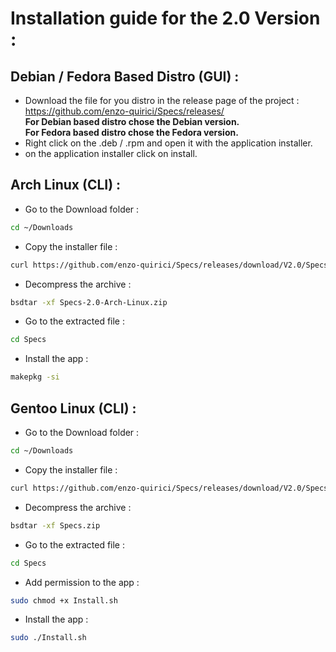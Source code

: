 # Installation guide for the 2.0 Version :
## Debian / Fedora Based Distro (GUI) :
- Download the file for you distro in the release page of the project :  
  https://github.com/enzo-quirici/Specs/releases/  
**For Debian based distro chose the Debian version.**  
**For Fedora based distro chose the Fedora version.**
- Right click on the .deb / .rpm and open it with the application installer.
- on the application installer click on install.
## Arch Linux (CLI) :
- Go to the Download folder :
``` Bash
cd ~/Downloads
```
- Copy the installer file :
``` Bash
curl https://github.com/enzo-quirici/Specs/releases/download/V2.0/Specs-2.0-Arch-Linux.zip
```
- Decompress the archive :
``` Bash
bsdtar -xf Specs-2.0-Arch-Linux.zip
```
- Go to the extracted file :
``` Bash
cd Specs
```
- Install the app :
``` Bash
makepkg -si
```
## Gentoo Linux (CLI) :
- Go to the Download folder :
``` Bash
cd ~/Downloads
```
- Copy the installer file :
``` Bash
curl https://github.com/enzo-quirici/Specs/releases/download/V2.0/Specs-2.0-Gentoo-Linux.zip
```
- Decompress the archive :
``` Bash
bsdtar -xf Specs.zip
```
- Go to the extracted file :
``` Bash
cd Specs
```
- Add permission to the app :
``` Bash
sudo chmod +x Install.sh
```
- Install the app :
``` Bash
sudo ./Install.sh
```
